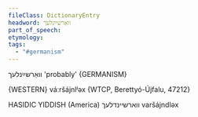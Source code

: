 ```yaml
---
fileClass: DictionaryEntry
headword: וואַרשײַנלעך
part_of_speech: 
etymology: 
tags:
  - "#germanism"
---
```

וואַרשײַנלעך
'probably'
{GERMANISM}

{WESTERN}
váːršájnlʲəx {WTCP, Berettyó-Újfalu, 47212}

HASIDIC YIDDISH (America)
 ווארשיינדלעך
varšájndləx